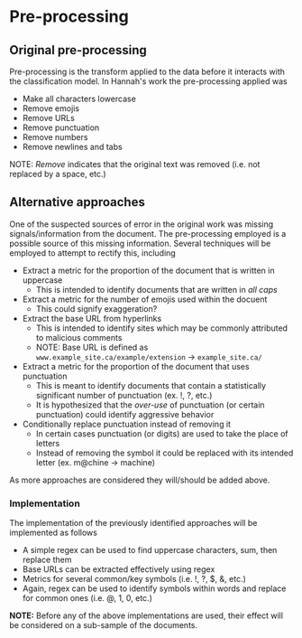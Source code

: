 # Pre-processing

## Original pre-processing

Pre-processing is the transform applied to the data before it interacts with the classification model.
In Hannah's work the pre-processing applied was

* Make all characters lowercase
* Remove emojis
* Remove URLs
* Remove punctuation
* Remove numbers
* Remove newlines and tabs

NOTE: *Remove* indicates that the original text was removed (i.e. not replaced by a space, etc.)

## Alternative approaches

One of the suspected sources of error in the original work was missing signals/information from the document.
The pre-processing employed is a possible source of this missing information.
Several techniques will be employed to attempt to rectify this, including

* Extract a metric for the proportion of the document that is written in uppercase
  * This is intended to identify documents that are written in *all caps*
* Extract a metric for the number of emojis used within the docuent
  * This could signify exaggeration?
* Extract the base URL from hyperlinks
  * This is intended to identify sites which may be commonly attributed to malicious comments
  * NOTE: Base URL is defined as `www.example_site.ca/example/extension` -> `example_site.ca/`
* Extract a metric for the proportion of the document that uses punctuation
  * This is meant to identify documents that contain a statistically significant number of punctuation (ex. !, ?, etc.)
  * It is hypothesized that the *over-use* of punctuation (or certain punctuation) could identify aggressive behavior
* Conditionally replace punctuation instead of removing it
  * In certain cases punctuation (or digits) are used to take the place of letters
  * Instead of removing the symbol it could be replaced with its intended letter (ex. m@chine -> machine)

As more approaches are considered they will/should be added above.

### Implementation

The implementation of the previously identified approaches will be implemented as follows

* A simple regex can be used to find uppercase characters, sum, then replace them
* Base URLs can be extracted effectively using regex
* Metrics for several common/key symbols (i.e. !, ?, $, &, etc.)
* Again, regex can be used to identify symbols within words and replace for common ones (i.e. @, 1, 0, etc.)

**NOTE:** Before any of the above implementations are used, their effect will be considered on a sub-sample of the documents.